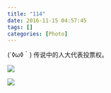 ```yaml
---
title: "114"
date: 2016-11-15 04:57:45
tags: []
categories: [Photo]
---
```


<p dir="ltr"  >(&acute;◊ω◊｀) 传说中的人大代表投票权。</p>

![](https://imglf0.nosdn.127.net/img/a0Q0UWZOckZvaXVMb1lreXZpd0xQSUNNQ0xQaDdPY1BYS3JTMUtNQS8xanVLcmkrMmZ6azJBPT0.jpg)

![](https://imglf1.nosdn.127.net/img/a0Q0UWZOckZvaXVMb1lreXZpd0xQQ0NjZXlIK2lZOHZmc3E4MURwR2lpVFBHQ3Z0V2tBRktRPT0.jpg)